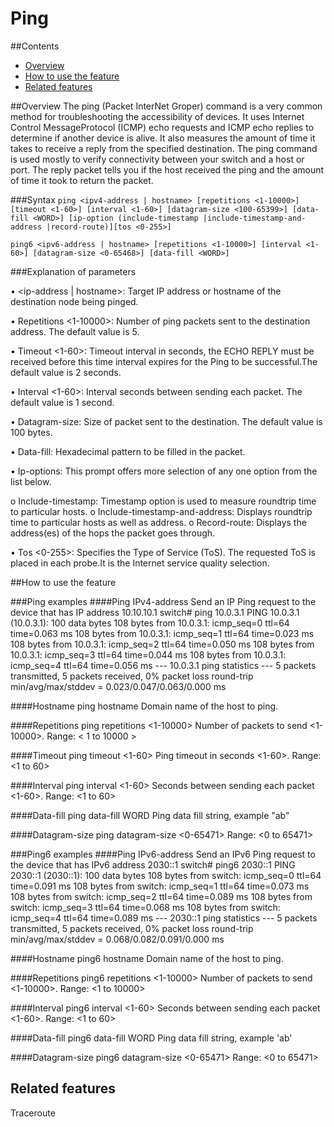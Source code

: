 # Ping

##Contents
   - [Overview](#overview)
   - [How to use the feature](#how-to-use-the-feature)
   - [Related features](#related-features)

##Overview
The ping (Packet InterNet Groper) command is a very common method for troubleshooting the accessibility of devices.
It uses Internet Control MessageProtocol (ICMP) echo requests and ICMP echo replies to determine if another device is alive.
It also measures the amount of time it takes to receive a reply from the specified destination.
The ping command is used mostly to verify connectivity between your switch and a host or port. The reply packet
tells you if the host received the ping and the amount of time it took to return the packet.

###Syntax
`ping <ipv4-address | hostname> [repetitions <1-10000>] [timeout <1-60>] [interval <1-60>] [datagram-size <100-65399>] [data-fill <WORD>]
[ip-option (include-timestamp |include-timestamp-and-address |record-route)][tos <0-255>]`

`ping6 <ipv6-address | hostname> [repetitions <1-10000>] [interval <1-60>] [datagram-size <0-65468>] [data-fill <WORD>]`

###Explanation of parameters

•	<ip-address | hostname>: Target IP address or hostname of the destination node being pinged.

•	Repetitions <1-10000>: Number of ping packets sent to the destination address. The default value is 5.

•	Timeout <1-60>: Timeout interval in seconds, the ECHO REPLY must be received before this time interval expires for the Ping to be successful.The default value is 2 seconds.

•	Interval <1-60>: Interval seconds between sending each packet. The default value is 1 second.

•	Datagram-size: Size of packet sent to the destination. The default value is 100 bytes.

•	Data-fill: Hexadecimal pattern to be filled in the packet.

•	Ip-options: This prompt offers more selection of any one option from the list below.

o	Include-timestamp: Timestamp option is used to measure roundtrip time to particular hosts.
o	Include-timestamp-and-address: Displays roundtrip time to particular hosts as well as address.
o	Record-route: Displays the address(es) of the hops the packet goes through.

•	Tos <0-255>: Specifies the Type of Service (ToS). The requested ToS is placed in each probe.It is the Internet service quality selection.

##How to use the feature

###Ping examples
####Ping IPv4-address
    Send an IP Ping request to the device that has IP address 10.10.10.1
    switch# ping 10.0.3.1
    PING 10.0.3.1 (10.0.3.1): 100 data bytes
    108 bytes from 10.0.3.1: icmp_seq=0 ttl=64 time=0.063 ms
    108 bytes from 10.0.3.1: icmp_seq=1 ttl=64 time=0.023 ms
    108 bytes from 10.0.3.1: icmp_seq=2 ttl=64 time=0.050 ms
    108 bytes from 10.0.3.1: icmp_seq=3 ttl=64 time=0.044 ms
    108 bytes from 10.0.3.1: icmp_seq=4 ttl=64 time=0.056 ms
    --- 10.0.3.1 ping statistics ---
    5 packets transmitted, 5 packets received, 0% packet loss
    round-trip min/avg/max/stddev = 0.023/0.047/0.063/0.000 ms

####Hostname
    ping hostname
    Domain name of the host to ping.

####Repetitions
    ping repetitions <1-10000>
    Number of packets to send <1-10000>.
    Range: < 1 to 10000 >

####Timeout
    ping timeout <1-60>
    Ping timeout in seconds <1-60>.
    Range: <1 to 60>

####Interval
    ping interval <1-60>
    Seconds between sending each packet <1-60>.
    Range: <1 to 60>

####Data-fill
    ping data-fill WORD
    Ping data fill string, example "ab"

####Datagram-size
    ping datagram-size <0-65471>
    Range: <0 to 65471>

###Ping6 examples
####Ping IPv6-address
    Send an IPv6 Ping request to the device that has IPv6 address 2030::1
    switch# ping6 2030::1
    PING 2030::1 (2030::1): 100 data bytes
    108 bytes from switch: icmp_seq=0 ttl=64 time=0.091 ms
    108 bytes from switch: icmp_seq=1 ttl=64 time=0.073 ms
    108 bytes from switch: icmp_seq=2 ttl=64 time=0.089 ms
    108 bytes from switch: icmp_seq=3 ttl=64 time=0.068 ms
    108 bytes from switch: icmp_seq=4 ttl=64 time=0.089 ms
    --- 2030::1 ping statistics ---
    5 packets transmitted, 5 packets received, 0% packet loss
    round-trip min/avg/max/stddev = 0.068/0.082/0.091/0.000 ms

####Hostname
    ping6 hostname
    Domain name of the host to ping.

####Repetitions
    ping6 repetitions <1-10000>
    Number of packets to send <1-10000>.
    Range: <1 to 10000>

####Interval
    ping6 interval <1-60>
    Seconds between sending each packet <1-60>.
    Range: <1 to 60>

####Data-fill
    ping6 data-fill WORD
    Ping data fill string, example 'ab'

####Datagram-size
    ping6 datagram-size <0-65471>
    Range: <0 to 65471>

## Related features ##
Traceroute
